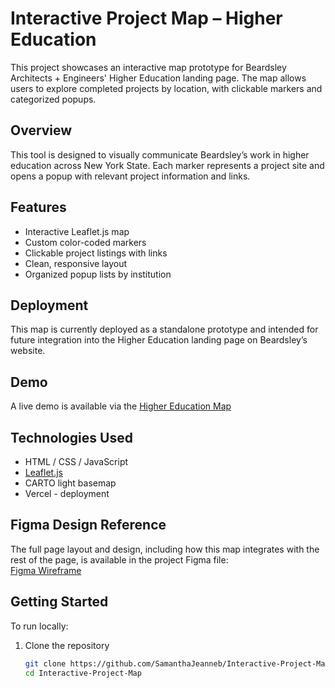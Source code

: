 # Interactive Project Map – Higher Education

This project showcases an interactive map prototype for Beardsley Architects + Engineers' Higher Education landing page. The map allows users to explore completed projects by location, with clickable markers and categorized popups.

## Overview

This tool is designed to visually communicate Beardsley’s work in higher education across New York State. Each marker represents a project site and opens a popup with relevant project information and links.

## Features

- Interactive Leaflet.js map
- Custom color-coded markers
- Clickable project listings with links
- Clean, responsive layout
- Organized popup lists by institution

## Deployment

This map is currently deployed as a standalone prototype and intended for future integration into the Higher Education landing page on Beardsley’s website.

## Demo

A live demo is available via the [Higher Education Map](https://higher-education-map.vercel.app/)

## Technologies Used

- HTML / CSS / JavaScript
- [Leaflet.js](https://leafletjs.com/)
- CARTO light basemap
- Vercel - deployment 

## Figma Design Reference

The full page layout and design, including how this map integrates with the rest of the page, is available in the project Figma file:  
[Figma Wireframe](https://www.figma.com/design/iBLcR2X3k2xZGvWqda7wOv/Beardsley-Higher-Education-Landing-Page?node-id=0-1&t=BHggto1WrifY1WbC-1](https://www.figma.com/proto/iBLcR2X3k2xZGvWqda7wOv/Beardsley-Higher-Education-Landing-Page?node-id=1-522&t=BHggto1WrifY1WbC-0&scaling=min-zoom&content-scaling=fixed&page-id=0%3A1&starting-point-node-id=1%3A522))

## Getting Started

To run locally:

1. Clone the repository  
   ```bash
   git clone https://github.com/SamanthaJeanneb/Interactive-Project-Map.git
   cd Interactive-Project-Map
